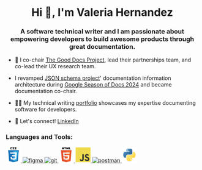 <h1 align="center">Hi 👋, I'm Valeria Hernandez</h1>
<h3 align="center">A software technical writer and I am passionate about empowering developers to build awesome products through great documentation.</h3>

- 🐙 I co-chair [The Good Docs Project](https://thegooddocsproject.dev/), lead their partnerships team, and co-lead their UX research team. 

- I revamped [JSON schema project](https://json-schema.org/)' documentation information architecture during [Google Season of Docs 2024](https://developers.google.com/season-of-docs/docs/participants) and became documentation co-chair. 
  
- 👨‍💻 My technical writing [portfolio](https://valeriahhdez.popsy.site/porfolio) showcases my expertise documenting software for developers. 
  
- 📄 Let's connect! [LinkedIn](https://www.linkedin.com/in/valeriahhdez/)


<!---<h3 align="left">Connect with me:</h3>
<p align="left">
</p>--->

<h3 align="left">Languages and Tools:</h3>
<p align="left"> <a href="https://www.w3schools.com/css/" target="_blank" rel="noreferrer"> <img src="https://raw.githubusercontent.com/devicons/devicon/master/icons/css3/css3-original-wordmark.svg" alt="css3" width="40" height="40"/> </a> <a href="https://www.figma.com/" target="_blank" rel="noreferrer"> <img src="https://www.vectorlogo.zone/logos/figma/figma-icon.svg" alt="figma" width="40" height="40"/> </a> <a href="https://git-scm.com/" target="_blank" rel="noreferrer"> <img src="https://www.vectorlogo.zone/logos/git-scm/git-scm-icon.svg" alt="git" width="40" height="40"/> </a> <a href="https://www.w3.org/html/" target="_blank" rel="noreferrer"> <img src="https://raw.githubusercontent.com/devicons/devicon/master/icons/html5/html5-original-wordmark.svg" alt="html5" width="40" height="40"/> </a> <a href="https://developer.mozilla.org/en-US/docs/Web/JavaScript" target="_blank" rel="noreferrer"> <img src="https://raw.githubusercontent.com/devicons/devicon/master/icons/javascript/javascript-original.svg" alt="javascript" width="40" height="40"/> </a> <a href="https://postman.com" target="_blank" rel="noreferrer"> <img src="https://www.vectorlogo.zone/logos/getpostman/getpostman-icon.svg" alt="postman" width="40" height="40"/> </a> <a href="https://www.python.org" target="_blank" rel="noreferrer"> <img src="https://raw.githubusercontent.com/devicons/devicon/master/icons/python/python-original.svg" alt="python" width="40" height="40"/> </a> </p>

